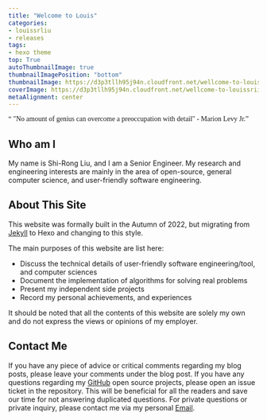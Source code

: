 ```yaml
---
title: "Welcome to Louis"
categories:
- louissrliu
- releases
tags:
- hexo theme
top: True
autoThumbnailImage: true
thumbnailImagePosition: "bottom"
thumbnailImage: https://d3p3tllh95j94n.cloudfront.net/wellcome-to-louissriiu/saltlakecity-100.jpg
coverImage: https://d3p3tllh95j94n.cloudfront.net/wellcome-to-louissriiu/saltlakecity-100.jpg
metaAlignment: center
---
```


<!-- Quote  -->
<p class="message" style="font-family:cursive"><q>
"No amount of genius can overcome a preoccupation with detail" - Marion Levy Jr.</q></p>
<!-- excerpt -->

## Who am I ##

My name is Shi-Rong Liu, and I am a Senior Engineer. My research and engineering interests are mainly in the area of open-source, general computer science, and user-friendly software engineering.

## About This Site ##

This website was formally built in the Autumn of 2022, but migrating from [Jekyll][jekyll] to Hexo and changing to this style.

The main purposes of this website are list here:
+ Discuss the technical details of user-friendly software engineering/tool, and computer sciences
+ Document the implementation of algorithms for solving real problems
+ Present my independent side projects
+ Record my personal achievements, and experiences

It should be noted that all the contents of this website are solely my own and do not express the views or opinions of my employer.

## Contact Me ##

If you have any piece of advice or critical comments regarding my blog posts, please leave your comments under the blog post. If you have any questions regarding my [GitHub][github] open source projects, please open an issue ticket in the repository. This will be beneficial for all the readers and save our time for not answering duplicated questions. For private questions or private inquiry, please contact me via my personal <a href="#mailto:qazqazqaz850@gmail.com">Email</a>.

[github]:https://github.com/s311354 "https://github.com/s311354"

[jekyll]:http://louiscode00.com/ "http://louiscode00.com/"
